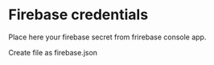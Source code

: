 # Firebase credentials

Place here your firebase secret from frirebase console app.

Create file as firebase.json
